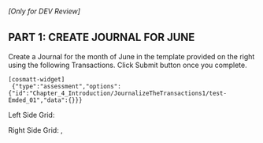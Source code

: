 ###### \[Only for DEV Review\]

## PART 1: CREATE JOURNAL FOR JUNE

Create a Journal for the month of June in the template provided on the right using the following Transactions. Click Submit button once you complete.

```
[cosmatt-widget]
 {"type":"assessment","options":{"id":"Chapter_4_Introduction/JournalizeTheTransactions1/test-Emded_01","data":{}}} 
```

Left Side Grid:

Right Side Grid: ,
